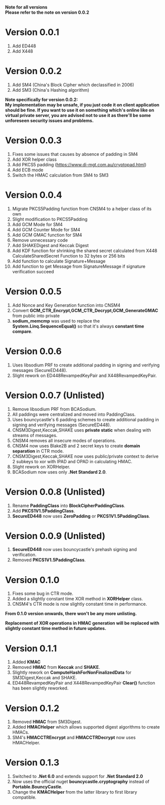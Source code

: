**Note for all versions\
Please refer to the note on version 0.0.2**

# Version 0.0.1
1. Add ED448
2. Add X448

# Version 0.0.2
1. Add SM4 (China's Block Cipher which declassified in 2006)
2. Add SM3 (China's Hashing algorithm)

**Note specifically for version 0.0.2:\
My implementation may be unsafe, if you just code it on client
application should be fine. If you want to use it on something which's
online like on virtual private server, you are advised not to use it as
there'll be some unforeseen security issues and problems.**

# Version 0.0.3
1. Fixes some issues that causes by absence of padding in SM4
2. Add XOR helper class
3. Add PKCS5 padding (https://www.di-mgt.com.au/cryptopad.html)
4. Add ECB mode
5. Switch the HMAC calculation from SM4 to SM3

# Version 0.0.4
1. Migrate PKCS5Padding function from CNSM4 to a helper class of its own
2. Slight modification to PKCS5Padding
3. Add GCM Mode for SM4
4. Add GCM Counter Mode for SM4
5. Add GCM GMAC function for SM4
6. Remove unnecessary code
7. Add SHAKEDigest and Keccak Digest
8. Add KDF function for shrinking the shared secret calculated from X448 CalculateSharedSecret Function to 32 bytes or 256 bits
9. Add function to calculate Signature+Message
10. Add function to get Message from SignatureMessage if signature verification succeed

# Version 0.0.5
1. Add Nonce and Key Generation function into CNSM4
2. Convert **GCM_CTR_Encrypt,GCM_CTR_Decrypt,GCM_GenerateGMAC** from public into private
3. **sodium_memcmp** was used to replace the **System.Linq.SequenceEqual()** so that it's always **constant time compare**.

# Version 0.0.6
1. Uses libsodium PRF to create additional padding in signing and verifying messages (SecureED448).
2. Slight rework on ED448RevampedKeyPair and X448RevampedKeyPair.

# Version 0.0.7 (Unlisted)
1. Remove libsodium PRF from BCASodium.
2. All paddings were centralized and moved into PaddingClass.
3. Uses bouncycastle's 6 padding schemes to create additional padding in signing and verifying messages (SecureED448).
4. CNSM3Digest,Keccak,SHAKE uses **private static** when dealing with streams of messages.
5. CNSM4 removes all insecure modes of operations.
6. CNSM4 now uses Blake2B and 2 secret keys to create **domain separation** in CTR mode.
7. CNSM3Digest,Keccak,SHAKE now uses public/private context to derive 2 subkeys to xor with IPAD and OPAD in calculating HMAC.
8. Slight rework on XORHelper.
9. BCASodium now uses only **.Net Standard 2.0**.

# Version 0.0.8 (Unlisted)
1. Rename **PaddingClass** into **BlockCipherPaddingClass**.
2. Add **PKCS1V1.5PaddingClass**.
3. **SecureED448** now uses **ZeroPadding** or **PKCS1V1.5PaddingClass**.

# Version 0.0.9 (Unlisted)
1. **SecureED448** now uses bouncycastle's prehash signing and verification.
2. Removed **PKCS1V1.5PaddingClass**.

# Version 0.1.0
1. Fixes some bug in CTR mode.
2. Added a slightly constant time XOR method in **XORHelper** class.
3. CNSM4's CTR mode is now slightly constant time in performance. 

**From 0.1.0 version onwards, there won't be any more unlisting.**

**Replacement of XOR operations in HMAC generation will be replaced with slightly constant time method in future updates.**

# Version 0.1.1
1. Added  **KMAC**
2. Removed **HMAC** from **Keccak** and **SHAKE**.
3. Slightly rework on **ComputeHashForNonFinalizedData** for SM3Digest,Keccak and SHAKE.
4. ED448RevampedKeyPair and X448RevampedKeyPair **Clear()** function has been slightly reworked. 

# Version 0.1.2
1. Removed **HMAC** from SM3Digest.
2. Added **HMACHelper** which allows supported digest algorithms to create HMACs.
3. SM4's **HMACCTREncrypt** and **HMACCTRDecrypt** now uses HMACHelper.

# Version 0.1.3
1. Switched to **.Net 6.0** and extends support for **.Net Standard 2.0**
2. Now uses the official nuget **bouncycastle.cryptography** instead of **Portable.BouncyCastle**.
3. Change the **KMACHelper** from the latter library to first library compatible. 
